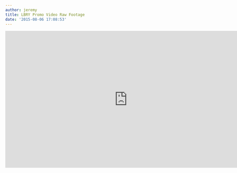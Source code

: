 ```yaml
---
author: jeremy
title: LBRY Promo Video Raw Footage
date: '2015-08-06 17:08:53'
---
```


<iframe width="770" height="433" src="https://www.youtube.com/embed/5HSKK1tbD-o" frameborder="0" allowfullscreen style="margin-left: auto; margin-right: auto"></iframe>